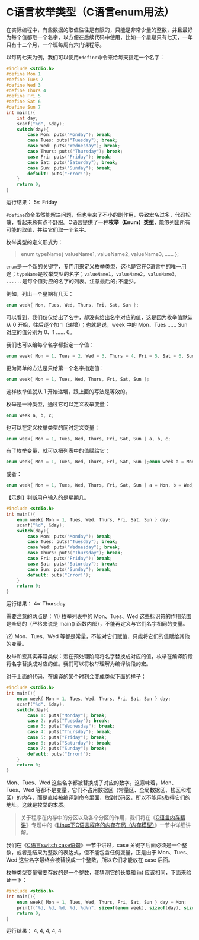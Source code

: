 # C语言枚举类型（C语言enum用法）

在实际编程中，有些数据的取值往往是有限的，只能是非常少量的整数，并且最好为每个值都取一个名字，以方便在后续代码中使用，比如一个星期只有七天，一年只有十二个月，一个班每周有六门课程等。

以每周七天为例，我们可以使用`#define`命令来给每天指定一个名字：

```c
#include <stdio.h>
#define Mon 1
#define Tues 2
#define Wed 3
#define Thurs 4
#define Fri 5
#define Sat 6
#define Sun 7
int main(){
    int day;
    scanf("%d", &day);
    switch(day){
        case Mon: puts("Monday"); break;
        case Tues: puts("Tuesday"); break;
        case Wed: puts("Wednesday"); break;
        case Thurs: puts("Thursday"); break;
        case Fri: puts("Friday"); break;
        case Sat: puts("Saturday"); break;
        case Sun: puts("Sunday"); break;
        default: puts("Error!");
    }
    return 0;
}
```

运行结果：
5↙
Friday

`#define`命令虽然能解决问题，但也带来了不小的副作用，导致宏名过多，代码松散，看起来总有点不舒服。C语言提供了一种**枚举（Enum）类型**，能够列出所有可能的取值，并给它们取一个名字。

枚举类型的定义形式为：

> enum typeName{ valueName1, valueName2, valueName3, ...... };

`enum`是一个新的关键字，专门用来定义枚举类型，这也是它在C语言中的唯一用途；`typeName`是枚举类型的名字；`valueName1, valueName2, valueName3, ......`是每个值对应的名字的列表。注意最后的`;`不能少。

例如，列出一个星期有几天：

```c
enum week{ Mon, Tues, Wed, Thurs, Fri, Sat, Sun };
```

可以看到，我们仅仅给出了名字，却没有给出名字对应的值，这是因为枚举值默认从 0 开始，往后逐个加 1（递增）；也就是说，week 中的 Mon、Tues ...... Sun 对应的值分别为 0、1 ...... 6。

我们也可以给每个名字都指定一个值：

```c
enum week{ Mon = 1, Tues = 2, Wed = 3, Thurs = 4, Fri = 5, Sat = 6, Sun = 7 };
```

更为简单的方法是只给第一个名字指定值：

```c
enum week{ Mon = 1, Tues, Wed, Thurs, Fri, Sat, Sun };
```

这样枚举值就从 1 开始递增，跟上面的写法是等效的。

枚举是一种类型，通过它可以定义枚举变量：

```c
enum week a, b, c;
```

也可以在定义枚举类型的同时定义变量：

```c
enum week{ Mon = 1, Tues, Wed, Thurs, Fri, Sat, Sun } a, b, c;
```

有了枚举变量，就可以把列表中的值赋给它：

```c
enum week{ Mon = 1, Tues, Wed, Thurs, Fri, Sat, Sun };enum week a = Mon, b = Wed, c = Sat;
```

或者：

```c
enum week{ Mon = 1, Tues, Wed, Thurs, Fri, Sat, Sun } a = Mon, b = Wed, c = Sat;
```

【示例】判断用户输入的是星期几。

```c
#include <stdio.h>
int main(){
    enum week{ Mon = 1, Tues, Wed, Thurs, Fri, Sat, Sun } day;
    scanf("%d", &day);
    switch(day){
        case Mon: puts("Monday"); break;
        case Tues: puts("Tuesday"); break;
        case Wed: puts("Wednesday"); break;
        case Thurs: puts("Thursday"); break;
        case Fri: puts("Friday"); break;
        case Sat: puts("Saturday"); break;
        case Sun: puts("Sunday"); break;
        default: puts("Error!");
    }
    return 0;
}
```

运行结果：
4↙
Thursday

需要注意的两点是：
\1) 枚举列表中的 Mon、Tues、Wed 这些标识符的作用范围是全局的（严格来说是 main() 函数内部），不能再定义与它们名字相同的变量。

\2) Mon、Tues、Wed 等都是常量，不能对它们赋值，只能将它们的值赋给其他的变量。

枚举和宏其实非常类似：宏在预处理阶段将名字替换成对应的值，枚举在编译阶段将名字替换成对应的值。我们可以将枚举理解为编译阶段的宏。

对于上面的代码，在编译的某个时刻会变成类似下面的样子：

```c
#include <stdio.h>
int main(){
    enum week{ Mon = 1, Tues, Wed, Thurs, Fri, Sat, Sun } day;
    scanf("%d", &day);
    switch(day){
        case 1: puts("Monday"); break;
        case 2: puts("Tuesday"); break;
        case 3: puts("Wednesday"); break;
        case 4: puts("Thursday"); break;
        case 5: puts("Friday"); break;
        case 6: puts("Saturday"); break;
        case 7: puts("Sunday"); break;
        default: puts("Error!");
    }
    return 0;
}
```

Mon、Tues、Wed 这些名字都被替换成了对应的数字。这意味着，Mon、Tues、Wed 等都不是变量，它们不占用数据区（常量区、全局数据区、栈区和堆区）的内存，而是直接被编译到命令里面，放到代码区，所以不能用`&`取得它们的地址。这就是枚举的本质。

> 关于程序在内存中的分区以及各个分区的作用，我们将在《[C语言内存精讲](http://c.biancheng.net/c/140/)》专题中的《[Linux下C语言程序的内存布局（内存模型）](http://c.biancheng.net/view/vip_2097.html)》一节中详细讲解。

我们在《[C语言switch case语句](http://c.biancheng.net/view/1808.html)》一节中讲过，case 关键字后面必须是一个整数，或者是结果为整数的表达式，但不能包含任何变量，正是由于 Mon、Tues、Wed 这些名字最终会被替换成一个整数，所以它们才能放在 case 后面。

枚举类型变量需要存放的是一个整数，我猜测它的长度和 int 应该相同，下面来验证一下：

```c
#include <stdio.h>
int main(){
    enum week{ Mon = 1, Tues, Wed, Thurs, Fri, Sat, Sun } day = Mon;
    printf("%d, %d, %d, %d, %d\n", sizeof(enum week), sizeof(day), sizeof(Mon), sizeof(Wed), sizeof(int) );
    return 0;
}
```

运行结果：
4, 4, 4, 4, 4